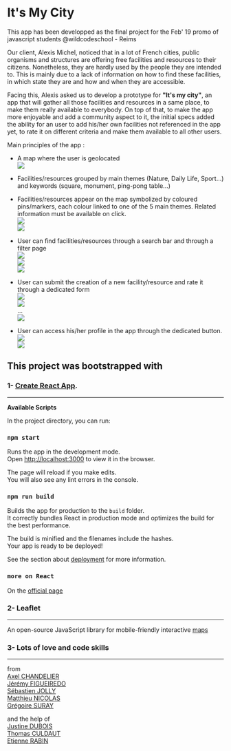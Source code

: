 # It's My City

This app has been developped as the final project for the Feb' 19 promo of javascript students @wildcodeschool - Reims

Our client, Alexis Michel, noticed that in a lot of French cities, public organisms and structures are offering free facilities and resources to their citizens.
Nonetheless, they are hardly used by the people they are intended to. This is mainly due to a lack of information on how to find these facilities, in which state they are and how and when they are accessible.

Facing this, Alexis asked us to develop a prototype for **"It's my city"**, an app that will gather all those facilities and resources in a same place, to make them really available to everybody. On top of that, to make the app more enjoyable and add a community aspect to it, the initial specs added the ability for an user to add his/her own facilities not referenced in the app yet, to rate it on different criteria and make them available to all other users.

Main principles of the app :
- A map where the user is geolocated<br>
![](https://i.imgur.com/6PKHj31.jpg)

- Facilities/resources grouped by main themes (Nature, Daily Life, Sport...) and keywords (square, monument, ping-pong table...) 

- Facilities/resources appear on the map symbolized by coloured pins/markers, each colour linked to one of the 5 main themes. Related information must be available on click.<br>
![](https://i.imgur.com/Ao9uDyZ.jpg) <br>
![](https://i.imgur.com/ap26Tlm.png)<br>

- User can find facilities/resources through a search bar and through a filter page<br>
![](https://i.imgur.com/rBNKLzL.png)<br>
![](https://i.imgur.com/zA23r2B.jpg)<br>
![](https://i.imgur.com/xmMoSbp.png)<br>
- User can submit the creation of a new facility/resource and rate it through a dedicated form<br>
![](https://i.imgur.com/SRoCYxO.jpg)<br>
![](https://i.imgur.com/Op7yvF2.png)<br>
... <br>
![](https://i.imgur.com/fwhoSu7.jpg)<br>
- User can access his/her profile in the app through the dedicated button. 
![](https://i.imgur.com/DtAhtLU.jpg)<br>
![](https://i.imgur.com/gY7kYcW.png)<br>



## This project was bootstrapped with 

### **1- [Create React App](https://github.com/facebook/create-react-app).**
---
**Available Scripts**

In the project directory, you can run:

### `npm start`

Runs the app in the development mode.<br>
Open [http://localhost:3000](http://localhost:3000) to view it in the browser.

The page will reload if you make edits.<br>
You will also see any lint errors in the console.

### `npm run build`

Builds the app for production to the `build` folder.<br>
It correctly bundles React in production mode and optimizes the build for the best performance.

The build is minified and the filenames include the hashes.<br>
Your app is ready to be deployed!

See the section about [deployment](https://facebook.github.io/create-react-app/docs/deployment) for more information.

### `more on React`
On the [official page](https://github.com/facebook/create-react-app)
<br>
### **2- Leaflet**
---
An open-source JavaScript library
for mobile-friendly interactive [maps](https://leafletjs.com/)
<br>
### **3- Lots of love and code skills**
---
from <br>
[Axel CHANDELIER](https://github.com/spartakyste)<br>
[Jérémy FIGUEIREDO](https://github.com/0figueiredo)<br>
[Sébastien JOLLY](https://github.com/seb879)<br>
[Matthieu NICOLAS](https://github.com/mtthncls)<br>
[Grégoire SURAY](https://github.com/dezedene)<br>

and the help of <br>
[Justine DUBOIS](https://github.com/JuDubois)<br>
[Thomas CULDAUT](https://github.com/dadtmt)<br>
[Etienne RABIN](https://github.com/erabin05)<br>

